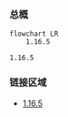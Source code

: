 ### 总概

```mermaid
flowchart LR
    1.16.5
```

```
1.16.5
```

### 链接区域

- [1.16.5](/projects/1.16/assets/macaws-quark/mcwquark)